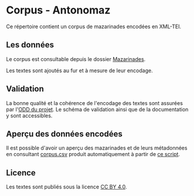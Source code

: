 # Corpus - Antonomaz

Ce répertoire contient un corpus de mazarinades encodées en XML-TEI.

## Les données

Le corpus est consultable depuis le dossier [Mazarinades](https://github.com/Antonomaz/Corpus/tree/main/Mazarinades).


Les textes sont ajoutés au fur et à mesure de leur encodage.


## Validation

La bonne qualité et la cohérence de l'encodage des textes sont assurées par l'[ODD du projet](https://github.com/Antonomaz/ODD). Le schéma de validation ainsi que de la documentation y sont accessibles.

## Aperçu des données encodées

Il est possible d'avoir un aperçu des mazarinades et de leurs métadonnées en consultant [corpus.csv](https://github.com/Antonomaz/Corpus/tree/main/output/corpus.csv) produit automatiquement à partir de [ce script](https://github.com/Antonomaz/Corpus/tree/main/script/tei_to_csv.py).

## Licence

Les textes sont publiés sous la licence [CC BY 4.0](https://creativecommons.org/licenses/by/4.0/).